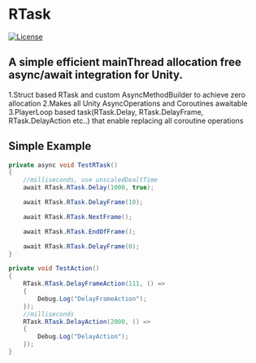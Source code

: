 # RTask
[![License](https://img.shields.io/github/license/mistletoeKANO/RTask)]([https://github.com/mistletoeKANO/RTask/blob/master/LICENSE](https://github.com/mistletoeKANO/RTask/blob/main/LICENSE))

## A simple efficient mainThread allocation free async/await integration for Unity.

1.Struct based RTask<T> and custom AsyncMethodBuilder to achieve zero allocation
2.Makes all Unity AsyncOperations and Coroutines awaitable
3.PlayerLoop based task(RTask.Delay, RTask.DelayFrame, RTask.DelayAction etc..) that enable replacing all coroutine operations

## Simple Example

```csharp
private async void TestRTask()
{
    //milliseconds, use unscaledDealtTime
    await RTask.RTask.Delay(1000, true);

    await RTask.RTask.DelayFrame(10);

    await RTask.RTask.NextFrame();

    await RTask.RTask.EndOfFrame();

    await RTask.RTask.DelayFrame(0);
}

private void TestAction()
{
    RTask.RTask.DelayFrameAction(111, () =>
    {
        Debug.Log("DelayFrameAction");
    });
    //milliseconds
    RTask.RTask.DelayAction(2000, () =>
    {
        Debug.Log("DelayAction");
    });
}
````
